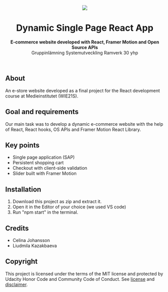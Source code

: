 <div align="center"><img src="https://medieinstitutet.se/wp-content/uploads/2019/04/logomedieinstitutet-370x73.png"></div>
<h1 align="center">Dynamic Single Page React App</h1>
<p align="center"><strong>E-commerce website developed with React, Framer Motion and Open Source APIs</strong>
<br>Gruppinlämning Systemutveckling Ramverk 30 yhp</p>
<br/>
<h2>About</h2>
An e-store website developed as a final project for the React development course at Medieinstitutet (WIE21S). 

<h2>Goal and requirements</h2>

Our main task was to develop a dynamic e-commerce website with the help of React, React hooks, OS APIs and Framer Motion React Library.

<h2>Key points</h2>

- Single page application (SAP)
- Persistent shopping cart
- Checkout with client-side validation
- Slider built with Framer Motion

<h2>Installation</h2>

1. Download this project as zip and extract it.
2. Open it in the Editor of your choice (we used VS code)
3. Run "npm start" in the terminal.

<h2>Credits</h2>

- Celina Johansson
- Liudmila Kazakbaeva

<h2>Copyright</h2>
This project is licensed under the terms of the MIT license and protected by Udacity Honor Code and Community Code of Conduct. See <a href="LICENSE.md">license</a> and <a href="LICENSE.DISCLAIMER.md">disclaimer</a>.
